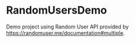 # RandomUsersDemo

Demo project using Random User API provided by https://randomuser.me/documentation#multiple.
